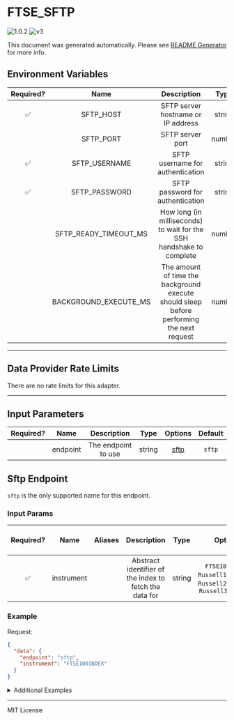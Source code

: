 # FTSE_SFTP

![1.0.2](https://img.shields.io/github/package-json/v/smartcontractkit/external-adapters-js?filename=packages/sources/ftse-sftp/package.json) ![v3](https://img.shields.io/badge/framework%20version-v3-blueviolet)

This document was generated automatically. Please see [README Generator](../../scripts#readme-generator) for more info.

## Environment Variables

| Required? |         Name          |                                        Description                                        |  Type  | Options | Default |
| :-------: | :-------------------: | :---------------------------------------------------------------------------------------: | :----: | :-----: | :-----: |
|    ✅     |       SFTP_HOST       |                            SFTP server hostname or IP address                             | string |         |         |
|           |       SFTP_PORT       |                                     SFTP server port                                      | number |         |  `22`   |
|    ✅     |     SFTP_USERNAME     |                             SFTP username for authentication                              | string |         |         |
|    ✅     |     SFTP_PASSWORD     |                             SFTP password for authentication                              | string |         |         |
|           | SFTP_READY_TIMEOUT_MS |           How long (in milliseconds) to wait for the SSH handshake to complete            | number |         | `30000` |
|           | BACKGROUND_EXECUTE_MS | The amount of time the background execute should sleep before performing the next request | number |         | `10000` |

---

## Data Provider Rate Limits

There are no rate limits for this adapter.

---

## Input Parameters

| Required? |   Name   |     Description     |  Type  |        Options         | Default |
| :-------: | :------: | :-----------------: | :----: | :--------------------: | :-----: |
|           | endpoint | The endpoint to use | string | [sftp](#sftp-endpoint) | `sftp`  |

## Sftp Endpoint

`sftp` is the only supported name for this endpoint.

### Input Params

| Required? |    Name    | Aliases |                      Description                       |  Type  |                                  Options                                   | Default | Depends On | Not Valid With |
| :-------: | :--------: | :-----: | :----------------------------------------------------: | :----: | :------------------------------------------------------------------------: | :-----: | :--------: | :------------: |
|    ✅     | instrument |         | Abstract identifier of the index to fetch the data for | string | `FTSE100INDEX`, `Russell1000INDEX`, `Russell2000INDEX`, `Russell3000INDEX` |         |            |                |

### Example

Request:

```json
{
  "data": {
    "endpoint": "sftp",
    "instrument": "FTSE100INDEX"
  }
}
```

<details>
<summary>Additional Examples</summary>

Request:

```json
{
  "data": {
    "endpoint": "sftp",
    "instrument": "Russell1000INDEX"
  }
}
```

Request:

```json
{
  "data": {
    "endpoint": "sftp",
    "instrument": "Russell2000INDEX"
  }
}
```

Request:

```json
{
  "data": {
    "endpoint": "sftp",
    "instrument": "Russell3000INDEX"
  }
}
```

</details>

---

MIT License
